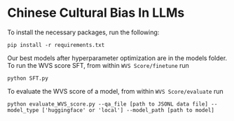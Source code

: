 # Chinese Cultural Bias In LLMs

To install the necessary packages, run the following:

    pip install -r requirements.txt

Our best models after hyperparameter optimization are in the models folder. To run the WVS score SFT, from within `WVS Score/finetune` run

    python SFT.py

To evaluate the WVS score of a model, from within `WVS Score/evaluate` run 

    python evaluate_WVS_score.py --qa_file [path to JSONL data file] --model_type ['huggingface' or 'local'] --model_path [path to model]
